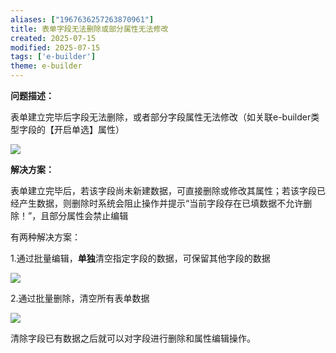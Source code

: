 ```yaml
---
aliases: ["1967636257263870961"]
title: 表单字段无法删除或部分属性无法修改
created: 2025-07-15
modified: 2025-07-15
tags: ['e-builder']
theme: e-builder
---
```


**问题描述：**

表单建立完毕后字段无法删除，或者部分字段属性无法修改（如关联e-builder类型字段的【开启单选】属性）

![](4249d734b7653dec96bc10fbd6c31675.jpg)

**解决方案：**

表单建立完毕后，若该字段尚未新建数据，可直接删除或修改其属性；若该字段已经产生数据，则删除时系统会阻止操作并提示“当前字段存在已填数据不允许删除！”，且部分属性会禁止编辑

有两种解决方案：

1.通过批量编辑，**单独**清空指定字段的数据，可保留其他字段的数据

![](805711edda0237fcbc2ee8524fb82e4c.jpg)

2.通过批量删除，清空所有表单数据

![](c4a363fc3a2af98c0e4f43453607da60.jpg)

清除字段已有数据之后就可以对字段进行删除和属性编辑操作。